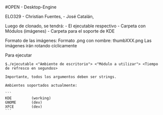 #OPEN   -   Desktop-Engine

ELO329
    - Christian Fuentes,
    - José Catalán,
    
    
Luego de clonado, se tendrá:
    - El ejecutable respectivo
    - Carpeta con Módulos (imágenes)
    - Carpeta para el soporte de KDE
    
Formato de las imágenes:
    Formato .png con nombre:
        thumbXXX.png
    Las imágenes irán rotando cíclicamente
    
Para ejecutar
```
$./ejecutable <"Ambiente de escritorio"> <"Módulo a utilizar"> <Tiempo de refresco en segundos>

```

    Importante, todos los argumentos deben ser strings.
    
    Ambientes soportados actualmente:
    
    ```
    KDE         (working)
    GNOME       (dev)
    XFCE        (dev)
    ```
